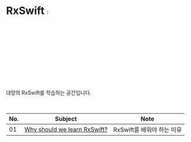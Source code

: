 # RxSwift <img src="https://user-images.githubusercontent.com/92635121/191955960-95768ced-c2bc-404f-87f0-885f3fa91ca2.png" width=5%/>
대망의 RxSwift를 학습하는 공간입니다.

<br>

|No.|Subject|Note|
|---|---|---|
|01|[Why should we learn RxSwift?](https://github.com/Jeeehee/RxSwift/blob/main/RxSwift/01_WhyShouldWeLearnRxSwift.md)|RxSwift를 배워야 하는 이유|
